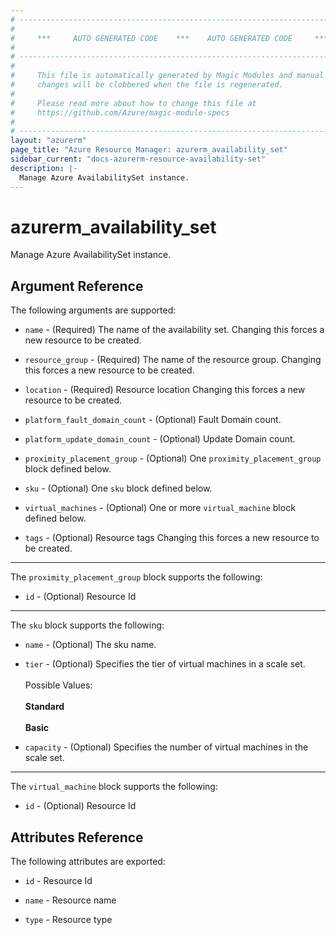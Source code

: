 ```yaml
---
# ----------------------------------------------------------------------------
#
#     ***     AUTO GENERATED CODE    ***    AUTO GENERATED CODE     ***
#
# ----------------------------------------------------------------------------
#
#     This file is automatically generated by Magic Modules and manual
#     changes will be clobbered when the file is regenerated.
#
#     Please read more about how to change this file at
#     https://github.com/Azure/magic-module-specs
#
# ----------------------------------------------------------------------------
layout: "azurerm"
page_title: "Azure Resource Manager: azurerm_availability_set"
sidebar_current: "docs-azurerm-resource-availability-set"
description: |-
  Manage Azure AvailabilitySet instance.
---
```


# azurerm_availability_set

Manage Azure AvailabilitySet instance.


## Argument Reference

The following arguments are supported:

* `name` - (Required) The name of the availability set. Changing this forces a new resource to be created.

* `resource_group` - (Required) The name of the resource group. Changing this forces a new resource to be created.

* `location` - (Required) Resource location Changing this forces a new resource to be created.

* `platform_fault_domain_count` - (Optional) Fault Domain count.

* `platform_update_domain_count` - (Optional) Update Domain count.

* `proximity_placement_group` - (Optional) One `proximity_placement_group` block defined below.

* `sku` - (Optional) One `sku` block defined below.

* `virtual_machines` - (Optional) One or more `virtual_machine` block defined below.

* `tags` - (Optional) Resource tags Changing this forces a new resource to be created.

---

The `proximity_placement_group` block supports the following:

* `id` - (Optional) Resource Id

---

The `sku` block supports the following:

* `name` - (Optional) The sku name.

* `tier` - (Optional) Specifies the tier of virtual machines in a scale set.<br /><br /> Possible Values:<br /><br /> **Standard**<br /><br /> **Basic**

* `capacity` - (Optional) Specifies the number of virtual machines in the scale set.

---

The `virtual_machine` block supports the following:

* `id` - (Optional) Resource Id

## Attributes Reference

The following attributes are exported:

* `id` - Resource Id

* `name` - Resource name

* `type` - Resource type
